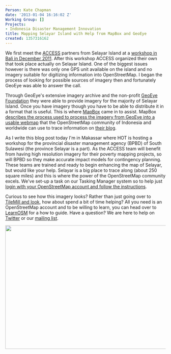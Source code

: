 ```yaml
---
Person: Kate Chapman
date: '2013-01-04 16:16:02 Z'
Working Group: []
Projects:
- Indonesia Disaster Management Innovation
title: Mapping Selayar Island with Help from MapBox and GeoEye
created: 1357316162
---
```

<p>We first meet the <a href="http://www.access-indo.or.id/">ACCESS</a> partners from Selayar Island at a <a href="http://hot.openstreetmap.org/updates/2011-12-08_openstreetmap_and_quantum_gis_training_in_bali">workshop in Bali in December 2011</a>. After this workshop ACCESS organized their own that took place actually on Selayar Island. One of the biggest issues however is there was only one GPS unit available on the island and no imagery suitable for digitizing information into OpenStreetMap. I began the process of looking for possible sources of imagery then and fortunately GeoEye was able to answer the call.<!--break--></p><p>Through GeoEye's extensive imagery archive and the non-profit <a href="http://www.geoeyefoundation.org/">GeoEye Foundation</a> they were able to provide imagery for the majority of Selayar Island. Once you have imagery though you have to be able to distribute it in a format that is useful. This is where <a href="http://mapbox.com/">MapBox</a> came in to assist. MapBox <a href="http://mapbox.com/blog/pansharpening-satellite-imagery-openstreetmap/">describes the process used to process the imagery from GeoEye into a usable webmap</a> that the OpenStreetMap community of Indonesia and worldwide can use to trace information on <a href="http://mapbox.com/blog/pansharpening-satellite-imagery-openstreetmap/">their blog</a>.</p><p>As I write this blog post today I'm in Makassar where HOT is hosting a workshop for the provincial disaster management agency (BPBD) of South Sulawesi (the province Selayar is a part). As the ACCESS team will benefit from having high resolution imagery for their poverty mapping projects, so will BPBD so they make accurate impact models for contingency planning. These teams are trained and ready to begin enhancing the map of Selayar, but would like your help. Selayar is a big place to trace along (about 250 square miles) and this is where the power of the OpenStreetMap community excels. We've set-up a task on our Tasking Manager system so to help just <a href="http://tasks.hotosm.org/job/135">login with your OpenStreetMap account and follow the instructions</a>.</p><p>Curious to see how this imagery looks? Rather than just going over to <a href="http://a.tiles.mapbox.com/v3/geoeye.map-0zmhzttc.html#17.00/-6.32086/120.47532">TileMill and look</a>, how about spend a bit of time helping? All you need is an OpenStreetMap account and to be willing to learn, you can head over to <a href="http://www.learnosm.org/">LearnOSM</a> for a how to guide. Have a question? We are here to help on <a href="http://twitter.com/hotosm">Twitter</a> or our <a href="http://lists.openstreetmap.org/listinfo/hot">mailing list</a>.</p><p><a href="http://tasks.hotosm.org/job/135"><img src="/sites/default/files/selayar_0.jpg" alt="" width="780" height="388"></a></p>
